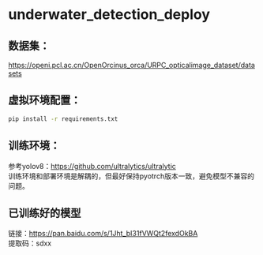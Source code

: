 # underwater_detection_deploy
    
## 数据集： 
https://openi.pcl.ac.cn/OpenOrcinus_orca/URPC_opticalimage_dataset/datasets

## 虚拟环境配置：
```bash
pip install -r requirements.txt
```

## 训练环境：
参考yolov8：https://github.com/ultralytics/ultralytic       
训练环境和部署环境是解耦的，但最好保持pyotrch版本一致，避免模型不兼容的问题。

## 已训练好的模型     
链接：https://pan.baidu.com/s/1Jht_bI31fVWQt2fexdOkBA        
提取码：sdxx        